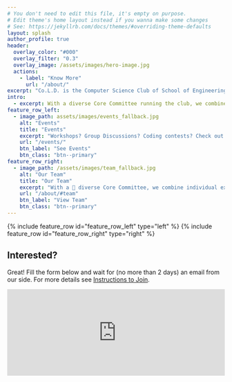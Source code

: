 ```yaml
---
# You don't need to edit this file, it's empty on purpose.
# Edit theme's home layout instead if you wanna make some changes
# See: https://jekyllrb.com/docs/themes/#overriding-theme-defaults
layout: splash
author_profile: true
header:
  overlay_color: "#000"
  overlay_filter: "0.3"
  overlay_image: /assets/images/hero-image.jpg
  actions:
    - label: "Know More"
      url: "/about/"
excerpt: "Co.L.D. is the Computer Science Club of School of Engineering, JNU. We help the students of SE to come together and become a part of the institute's coding community. "
intro:
  - excerpt: With a diverse Core Committee running the club, we combine individual expertise and insight to help our members grow their professional skills while also serving as a link to the professional industry by making available to our members a plethora of oppurtunites.
feature_row_left:
  - image_path: assets/images/events_fallback.jpg
    alt: "Events"
    title: "Events"
    excerpt: "Workshops? Group Discussions? Coding contests? Check out all 📅 events organised by Co.L.D. here."
    url: "/events/"
    btn_label: "See Events"
    btn_class: "btn--primary"
feature_row_right:
  - image_path: /assets/images/team_fallback.jpg
    alt: "Our Team"
    title: "Our Team"
    excerpt: "With a 🌈 diverse Core Committee, we combine individual expertise and insight to run the club."
    url: "/about/#team"
    btn_label: "View Team"
    btn_class: "btn--primary"
---
```

<!--
{% include feature_row id="intro" type="center" %} -->

{% include feature_row id="feature_row_left" type="left" %}
{% include feature_row id="feature_row_right" type="right" %}

## Interested?
Great! Fill the form below and wait for (no more than 2 days) an email from our side. For more details see [Instructions to Join](/about/#how-to-join).
<iframe src="https://docs.google.com/forms/d/e/1FAIpQLSe763-pHHXFPQyo7MzlrN63zf0p2M--lsMmLNmnki4GdsHZew/viewform?embedded=true" width="100%" height="200px" frameborder="0" marginheight="0" marginwidth="0">Loading…</iframe>
